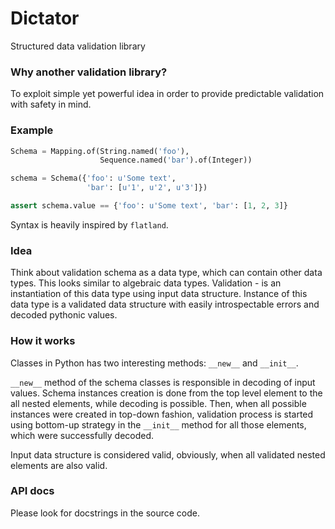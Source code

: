 # Dictator

Structured data validation library

### Why another validation library?

To exploit simple yet powerful idea in order to provide predictable validation
with safety in mind.

### Example

```python
Schema = Mapping.of(String.named('foo'),
                    Sequence.named('bar').of(Integer))

schema = Schema({'foo': u'Some text',
                 'bar': [u'1', u'2', u'3']})

assert schema.value == {'foo': u'Some text', 'bar': [1, 2, 3]}
```

Syntax is heavily inspired by `flatland`. 

### Idea

Think about validation schema as a data type, which can contain other
data types. This looks similar to algebraic data types. Validation - is an
instantiation of this data type using input data structure. Instance of this
data type is a validated data structure with easily introspectable errors
and decoded pythonic values.

### How it works

Classes in Python has two interesting methods: `__new__` and `__init__`.

`__new__` method of the schema classes is responsible in decoding of input
values. Schema instances creation is done from the top level element to the
all nested elements, while decoding is possible. Then, when all possible
instances were created in top-down fashion, validation process is started
using bottom-up strategy in the `__init__` method for all those elements,
which were successfully decoded.

Input data structure is considered valid, obviously, when all validated nested
elements are also valid.

### API docs

Please look for docstrings in the source code.
